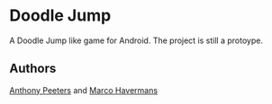 # Doodle Jump
A Doodle Jump like game for Android. The project is still a protoype.

## Authors
[Anthony Peeters](https://github.com/AnthonyJPeeters) and [Marco Havermans](https://github.com/markieo1)






